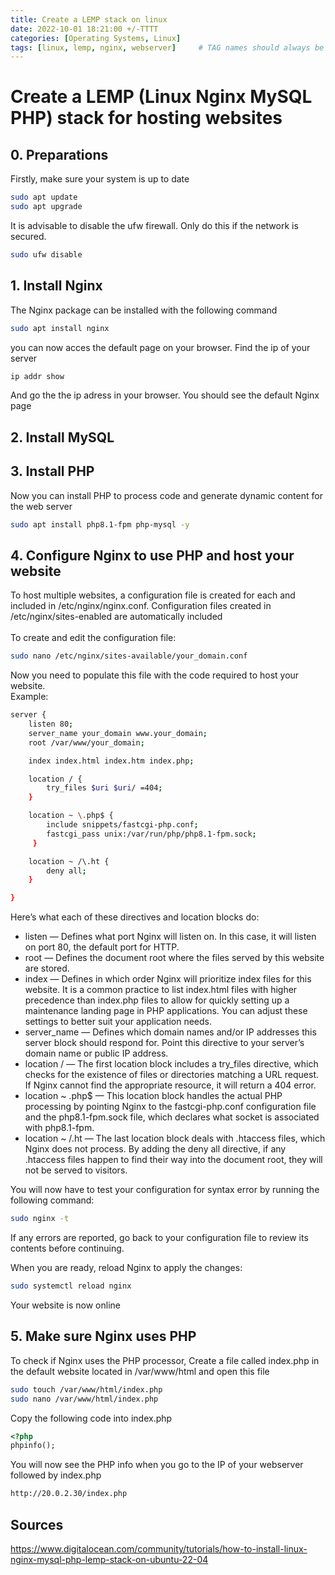 ```yaml
---
title: Create a LEMP stack on linux
date: 2022-10-01 18:21:00 +/-TTTT
categories: [Operating Systems, Linux]
tags: [linux, lemp, nginx, webserver]     # TAG names should always be lowercase
---
```

# Create a LEMP (Linux Nginx MySQL PHP) stack for hosting websites

## 0. Preparations
Firstly, make sure your system is up to date
```bash
sudo apt update
sudo apt upgrade
```

It is advisable to disable the ufw firewall. Only do this if the network is secured.
```bash
sudo ufw disable
```

## 1. Install Nginx
The Nginx package can be installed with the following command
```bash
sudo apt install nginx
```

you can now acces the default page on your browser. Find the ip of your server
```bash
ip addr show
```
And go the the ip adress in your browser. You should see the default Nginx page

## 2. Install MySQL

## 3. Install PHP
Now you can install PHP to process code and generate dynamic content for the web server
```bash
sudo apt install php8.1-fpm php-mysql -y
```

## 4. Configure Nginx to use PHP and host your website
To host multiple websites, a configuration file is created for each and included in /etc/nginx/nginx.conf. Configuration files created in /etc/nginx/sites-enabled are automatically included
</br></br>
To create and edit the configuration file:
```bash
sudo nano /etc/nginx/sites-available/your_domain.conf
```
Now you need to populate this file with the code required to host your website.</br> 
Example:
```bash
server {
    listen 80;
    server_name your_domain www.your_domain;
    root /var/www/your_domain;

    index index.html index.htm index.php;

    location / {
        try_files $uri $uri/ =404;
    }

    location ~ \.php$ {
        include snippets/fastcgi-php.conf;
        fastcgi_pass unix:/var/run/php/php8.1-fpm.sock;
     }

    location ~ /\.ht {
        deny all;
    }

}
```
Here’s what each of these directives and location blocks do:

* listen — Defines what port Nginx will listen on. In this case, it will listen on port 80, the default port for HTTP.
* root — Defines the document root where the files served by this website are stored.
* index — Defines in which order Nginx will prioritize index files for this website. It is a common practice to list index.html files with higher precedence than index.php files to allow for quickly setting up a maintenance landing page in PHP applications. You can adjust these settings to better suit your application needs.
* server_name — Defines which domain names and/or IP addresses this server block should respond for. Point this directive to your server’s domain name or public IP address.
* location / — The first location block includes a try_files directive, which checks for the existence of files or directories matching a URL request. If Nginx cannot find the appropriate resource, it will return a 404 error.
* location ~ \.php$ — This location block handles the actual PHP processing by pointing Nginx to the fastcgi-php.conf configuration file and the php8.1-fpm.sock file, which declares what socket is associated with php8.1-fpm.
* location ~ /\.ht — The last location block deals with .htaccess files, which Nginx does not process. By adding the deny all directive, if any .htaccess files happen to find their way into the document root, they will not be served to visitors.

You will now have to test your configuration for syntax error by running the following command:
```bash
sudo nginx -t
```
If any errors are reported, go back to your configuration file to review its contents before continuing.

When you are ready, reload Nginx to apply the changes:
```bash
sudo systemctl reload nginx
```

Your website is now online

## 5. Make sure Nginx uses PHP
To check if Nginx uses the PHP processor, Create a file called index.php in the default website located in /var/www/html and open this file
```bash
sudo touch /var/www/html/index.php
sudo nano /var/www/html/index.php
```

Copy the following code into index.php
```html
<?php
phpinfo();
```
You will now see the PHP info when you go to the IP of your webserver followed by index.php
```html
http://20.0.2.30/index.php
```

## Sources
https://www.digitalocean.com/community/tutorials/how-to-install-linux-nginx-mysql-php-lemp-stack-on-ubuntu-22-04
